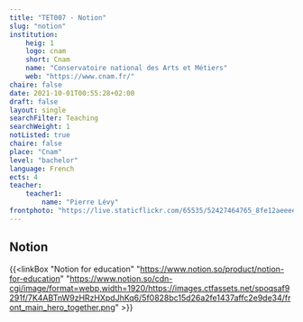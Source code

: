 ```yaml
---
title: "TET007 · Notion"
slug: "notion"
institution:
    heig: 1
    logo: cnam
    short: Cnam
    name: "Conservatoire national des Arts et Métiers"
    web: "https://www.cnam.fr/"
chaire: false
date: 2021-10-01T00:55:28+02:00
draft: false
layout: single
searchFilter: Teaching
searchWeight: 1
notListed: true
chaire: false
place: "Cnam"
level: "bachelor"
language: French
ects: 4
teacher:
    teacher1:
        name: "Pierre Lévy"
frontphoto: "https://live.staticflickr.com/65535/52427464765_8fe12aeeee_h.jpg"
---
```


## Notion
{{<linkBox "Notion for education" "https://www.notion.so/product/notion-for-education" "https://www.notion.so/cdn-cgi/image/format=webp,width=1920/https://images.ctfassets.net/spoqsaf9291f/7K4ABTnW9zHRzHXpdJhKq6/5f0828bc15d26a2fe1437affc2e9de34/front_main_hero_together.png" >}}